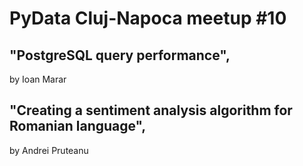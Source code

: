 # PyData Cluj-Napoca meetup #10

## "PostgreSQL query performance", 
 by Ioan Marar

## "Creating a sentiment analysis algorithm for Romanian language",
 by Andrei Pruteanu
